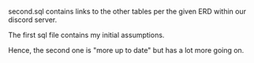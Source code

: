 second.sql contains links to the other tables
per the given ERD within our discord server.

The first sql file contains my initial assumptions. 

Hence, the second one is "more up to date" but 
has a lot more going on. 